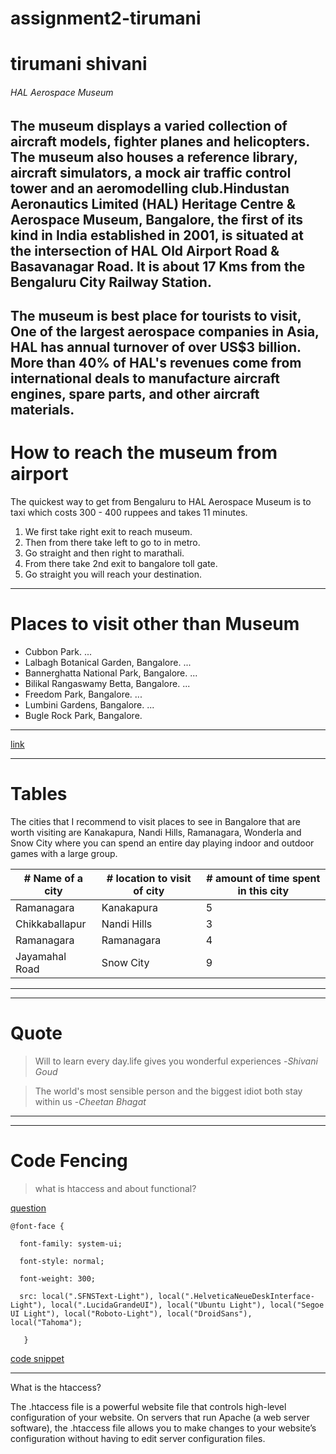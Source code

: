 # assignment2-tirumani
# tirumani shivani
###### HAL Aerospace Museum
The  museum displays a varied collection of aircraft models, fighter planes and helicopters. **The museum also houses a reference library, aircraft simulators,** a mock air traffic control tower and an aeromodelling club.Hindustan Aeronautics Limited (HAL) Heritage Centre & Aerospace Museum, Bangalore, the first of its kind in India established in 2001, is situated at the intersection of HAL Old Airport Road & Basavanagar Road. **It is about 17 Kms from the Bengaluru City Railway Station.**
---
The museum is best place for tourists to visit,
One of the largest aerospace companies in Asia, HAL has annual turnover of over US$3 billion. More than 40% of HAL's revenues come from international deals to manufacture aircraft engines, spare parts, and other aircraft materials.
---

# How to reach the museum from airport

The quickest way to get from Bengaluru to HAL Aerospace Museum is to taxi which costs 300 - 400 ruppees and takes 11 minutes.

1) We first take right exit to reach museum.
2) Then from there take left to go to in metro.
3) Go straight and then right to marathali.
4) From there take 2nd exit to bangalore toll gate.
5) Go straight you will reach  your destination.

---

# Places to visit other than Museum

* Cubbon Park. ...
* Lalbagh Botanical Garden, Bangalore. ...
* Bannerghatta National Park, Bangalore. ...
* Bilikal Rangaswamy Betta, Bangalore. ...
* Freedom Park, Bangalore. ...
* Lumbini Gardens, Bangalore. ...
* Bugle Rock Park, Bangalore.

---

[link](AboutMe.md)
***
# Tables
The cities that I recommend to visit places to see in Bangalore that are worth visiting are Kanakapura, Nandi Hills, Ramanagara, Wonderla and Snow City where you can spend an entire day playing indoor and outdoor games with a large group.

|# Name of a city| # location to visit of city|# amount of time spent in this city|
|---------------|---------------|---------------|
|Ramanagara      |Kanakapura   | 5|
|Chikkaballapur  |Nandi Hills| 3|
| Ramanagara| Ramanagara     | 4|
|  Jayamahal Road   | Snow City  | 9|

***

***

# Quote

> Will to learn every day.life gives you wonderful experiences -*Shivani Goud*

> The world's most sensible person and the biggest idiot both stay within us -*Cheetan Bhagat*

***
***

# Code Fencing

>what is htaccess and about functional?

[question](https://ithemes.com/blog/what-is-the-htaccess-file/)

```
@font-face {

  font-family: system-ui;

  font-style: normal;

  font-weight: 300;

  src: local(".SFNSText-Light"), local(".HelveticaNeueDeskInterface-Light"), local(".LucidaGrandeUI"), local("Ubuntu Light"), local("Segoe UI Light"), local("Roboto-Light"), local("DroidSans"), local("Tahoma");

   }
```
[code snippet](https://css-tricks.com/snippets/htaccess/append-prepend-files/)

***

What is the htaccess?

The .htaccess file is a powerful website file that controls high-level configuration of your website. On servers that run Apache (a web server software), the .htaccess file allows you to make changes to your website’s configuration without having to edit server configuration files.



